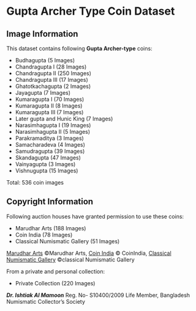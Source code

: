 <!-- @format -->

# Gupta Archer Type Coin Dataset

## Image Information

This dataset contains following **Gupta Archer-type** coins:
  - Budhagupta (5 Images)
  - Chandragupta I (28 Images)
  - Chandragupta II (250 Images)
  - Chandragupta III (17 Images)
  - Ghatotkachagupta (2 Images)
  - Jayagupta (7 Images)
  - Kumaragupta I (70 Images)
  - Kumaragupta II (8 Images)
  - Kumaragupta III (7 Images)
  - Later gupta and Hunic King (7 Images)
  - Narasimhagupta I (19 Images)
  - Narasimhagupta II (5 Images)
  - Parakramaditya (3 Images)
  - Samacharadeva (4 Images)
  - Samudragupta (39 Images)
  - Skandagupta (47 Images)
  - Vainyagupta (3 Images)
  - Vishnugupta (15 Images)

Total: 536 coin images

## Copyright Information
Following auction houses have granted permission to use these coins:
  - Marudhar Arts (188 Images)
  - Coin India (78 Images)
  - Classical Numismatic Gallery (51 Images)

[Marudhar Arts](https://marudhararts.com/)  ©Marudhar Arts, [Coin India](https://www.coinindia.com/) © CoinIndia,  [Classical Numismatic Gallery](https://www.classicalnumismaticgallery.com/) ©classical Numismatic Gallery
    
From a private and personal collection:
  - Private Collection (220 Images)

***Dr. Ishtiak Al Mamoon*** Reg. No- S10400/2009 Life Member, Bangladesh Numismatic Collector’s Society


